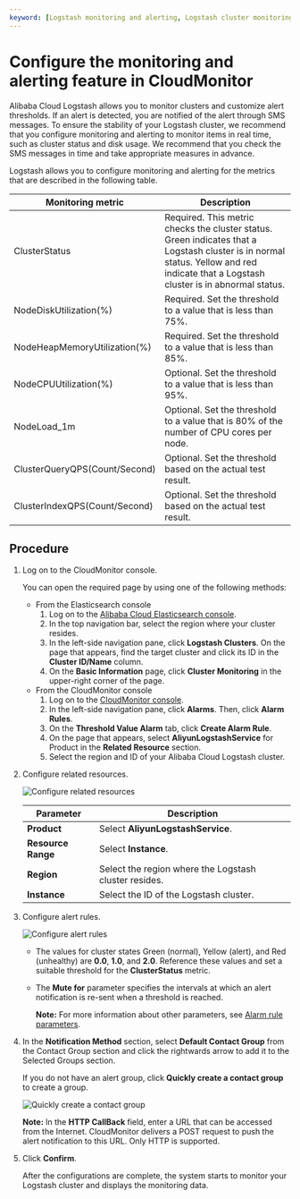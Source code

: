 ```yaml
---
keyword: [Logstash monitoring and alerting, Logstash cluster monitoring]
---
```


# Configure the monitoring and alerting feature in CloudMonitor

Alibaba Cloud Logstash allows you to monitor clusters and customize alert thresholds. If an alert is detected, you are notified of the alert through SMS messages. To ensure the stability of your Logstash cluster, we recommend that you configure monitoring and alerting to monitor items in real time, such as cluster status and disk usage. We recommend that you check the SMS messages in time and take appropriate measures in advance.

Logstash allows you to configure monitoring and alerting for the metrics that are described in the following table.

|Monitoring metric|Description|
|-----------------|-----------|
|ClusterStatus|Required. This metric checks the cluster status. Green indicates that a Logstash cluster is in normal status. Yellow and red indicate that a Logstash cluster is in abnormal status.|
|NodeDiskUtilization\(%\)|Required. Set the threshold to a value that is less than 75%.|
|NodeHeapMemoryUtilization\(%\)|Required. Set the threshold to a value that is less than 85%.|
|NodeCPUUtilization\(%\)|Optional. Set the threshold to a value that is less than 95%.|
|NodeLoad\_1m|Optional. Set the threshold to a value that is 80% of the number of CPU cores per node.|
|ClusterQueryQPS\(Count/Second\)|Optional. Set the threshold based on the actual test result.|
|ClusterIndexQPS\(Count/Second\)|Optional. Set the threshold based on the actual test result.|

## Procedure

1.  Log on to the CloudMonitor console.

    You can open the required page by using one of the following methods:

    -   From the Elasticsearch console
        1.  Log on to the [Alibaba Cloud Elasticsearch console](https://elasticsearch.console.aliyun.com/#/home).
        2.  In the top navigation bar, select the region where your cluster resides.
        3.  In the left-side navigation pane, click **Logstash Clusters**. On the page that appears, find the target cluster and click its ID in the **Cluster ID/Name** column.
        4.  On the **Basic Information** page, click **Cluster Monitoring** in the upper-right corner of the page.
    -   From the CloudMonitor console
        1.  Log on to the [CloudMonitor console](https://cloudmonitor.console.aliyun.com/#/cloud/buckets/).
        2.  In the left-side navigation pane, click **Alarms**. Then, click **Alarm Rules**.
        3.  On the **Threshold Value Alarm** tab, click **Create Alarm Rule**.
        4.  On the page that appears, select **AliyunLogstashService** for Product in the **Related Resource** section.
        5.  Select the region and ID of your Alibaba Cloud Logstash cluster.
2.  Configure related resources.

    ![Configure related resources](https://static-aliyun-doc.oss-accelerate.aliyuncs.com/assets/img/en-US/7303986061/p67529.png)

    |Parameter|Description|
    |---------|-----------|
    |**Product**|Select **AliyunLogstashService**.|
    |**Resource Range**|Select **Instance**.|
    |**Region**|Select the region where the Logstash cluster resides.|
    |**Instance**|Select the ID of the Logstash cluster.|

3.  Configure alert rules.

    ![Configure alert rules](https://static-aliyun-doc.oss-accelerate.aliyuncs.com/assets/img/en-US/7303986061/p67531.png)

    -   The values for cluster states Green \(normal\), Yellow \(alert\), and Red \(unhealthy\) are **0.0**, **1.0**, and **2.0**. Reference these values and set a suitable threshold for the **ClusterStatus** metric.
    -   The **Mute for** parameter specifies the intervals at which an alert notification is re-sent when a threshold is reached.

        **Note:** For more information about other parameters, see [Alarm rule parameters]().

4.  In the **Notification Method** section, select **Default Contact Group** from the Contact Group section and click the rightwards arrow to add it to the Selected Groups section.

    If you do not have an alert group, click **Quickly create a contact group** to create a group.

    ![Quickly create a contact group](https://static-aliyun-doc.oss-accelerate.aliyuncs.com/assets/img/en-US/3667819951/p39988.png)

    **Note:** In the **HTTP CallBack** field, enter a URL that can be accessed from the Internet. CloudMonitor delivers a POST request to push the alert notification to this URL. Only HTTP is supported.

5.  Click **Confirm**.

    After the configurations are complete, the system starts to monitor your Logstash cluster and displays the monitoring data.


